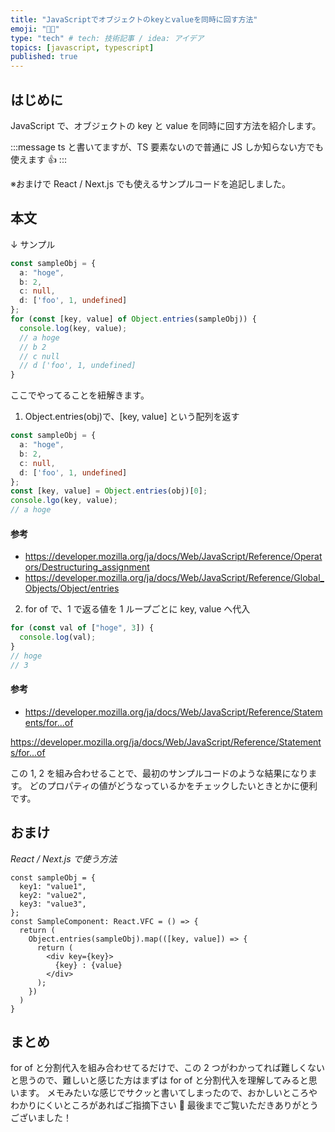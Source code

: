 ```yaml
---
title: "JavaScriptでオブジェクトのkeyとvalueを同時に回す方法"
emoji: "😵‍💫"
type: "tech" # tech: 技術記事 / idea: アイデア
topics: [javascript, typescript]
published: true
---
```


## はじめに

JavaScript で、オブジェクトの key と value を同時に回す方法を紹介します。

:::message
ts と書いてますが、TS 要素ないので普通に JS しか知らない方でも使えます 👍
:::

※おまけで React / Next.js でも使えるサンプルコードを追記しました。

## 本文

↓ サンプル

```ts:sample.ts
const sampleObj = {
  a: "hoge",
  b: 2,
  c: null,
  d: ['foo', 1, undefined]
};
for (const [key, value] of Object.entries(sampleObj)) {
  console.log(key, value);
  // a hoge
  // b 2
  // c null
  // d ['foo', 1, undefined]
}
```

ここでやってることを紐解きます。

1. Object.entries(obj)で、[key, value] という配列を返す

```ts:destructuring.ts
const sampleObj = {
  a: "hoge",
  b: 2,
  c: null,
  d: ['foo', 1, undefined]
};
const [key, value] = Object.entries(obj)[0];
console.lgo(key, value);
// a hoge
```

#### 参考

- https://developer.mozilla.org/ja/docs/Web/JavaScript/Reference/Operators/Destructuring_assignment
- https://developer.mozilla.org/ja/docs/Web/JavaScript/Reference/Global_Objects/Object/entries

2. for of で、1 で返る値を 1 ループごとに key, value へ代入

```ts:forOf.ts
for (const val of ["hoge", 3]) {
  console.log(val);
}
// hoge
// 3
```

#### 参考

- https://developer.mozilla.org/ja/docs/Web/JavaScript/Reference/Statements/for...of

https://developer.mozilla.org/ja/docs/Web/JavaScript/Reference/Statements/for...of

この 1, 2 を組み合わせることで、最初のサンプルコードのような結果になります。
どのプロパティの値がどうなっているかをチェックしたいときとかに便利です。

## おまけ

_React / Next.js で使う方法_

```ts:sample.tsx
const sampleObj = {
  key1: "value1",
  key2: "value2",
  key3: "value3",
};
const SampleComponent: React.VFC = () => {
  return (
    Object.entries(sampleObj).map(([key, value]) => {
      return (
        <div key={key}>
          {key} : {value}
        </div>
      );
    })
  )
}
```

## まとめ

for of と分割代入を組み合わせてるだけで、この 2 つがわかってれば難しくないと思うので、難しいと感じた方はまずは for of と分割代入を理解してみると思います。
メモみたいな感じでサクッと書いてしまったので、おかしいところやわかりにくいところがあればご指摘下さい 🙏
最後までご覧いただきありがとうございました！
